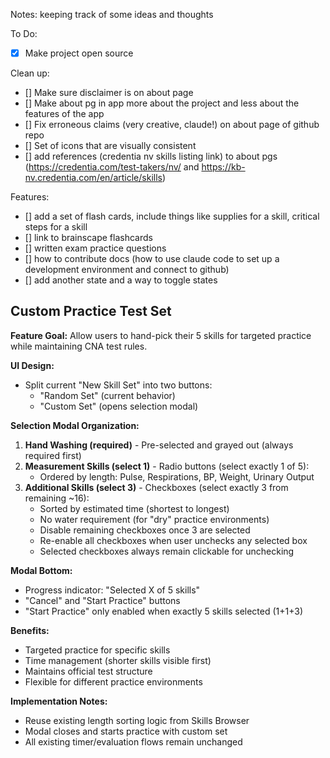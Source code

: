 Notes:
keeping track of some ideas and thoughts

To Do:
- [x] Make project open source

Clean up:
- [] Make sure disclaimer is on about page
- [] Make about pg in app more about the project and less about the features of the app
- [] Fix erroneous claims (very creative, claude!) on about page of github repo
- [] Set of icons that are visually consistent
- [] add references (credentia nv skills listing link) to about pgs (https://credentia.com/test-takers/nv/ and https://kb-nv.credentia.com/en/article/skills)

Features:
- [] add a set of flash cards, include things like supplies for a skill, critical steps for a skill
- [] link to brainscape flashcards
- [] written exam practice questions
- [] how to contribute docs (how to use claude code to set up a development environment and connect to github)
- [] add another state and a way to toggle states

## Custom Practice Test Set

**Feature Goal:** Allow users to hand-pick their 5 skills for targeted practice while maintaining CNA test rules.

**UI Design:**
- Split current "New Skill Set" into two buttons:
  - "Random Set" (current behavior)
  - "Custom Set" (opens selection modal)

**Selection Modal Organization:**
1. **Hand Washing (required)** - Pre-selected and grayed out (always required first)
2. **Measurement Skills (select 1)** - Radio buttons (select exactly 1 of 5):
   - Ordered by length: Pulse, Respirations, BP, Weight, Urinary Output
3. **Additional Skills (select 3)** - Checkboxes (select exactly 3 from remaining ~16):
   - Sorted by estimated time (shortest to longest)
   - No water requirement (for "dry" practice environments)
   - Disable remaining checkboxes once 3 are selected
   - Re-enable all checkboxes when user unchecks any selected box
   - Selected checkboxes always remain clickable for unchecking

**Modal Bottom:**
- Progress indicator: "Selected X of 5 skills"
- "Cancel" and "Start Practice" buttons
- "Start Practice" only enabled when exactly 5 skills selected (1+1+3)

**Benefits:**
- Targeted practice for specific skills
- Time management (shorter skills visible first)
- Maintains official test structure
- Flexible for different practice environments

**Implementation Notes:**
- Reuse existing length sorting logic from Skills Browser
- Modal closes and starts practice with custom set
- All existing timer/evaluation flows remain unchanged

